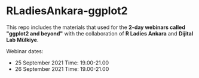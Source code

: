 # RLadiesAnkara-ggplot2

This repo includes the materials that used for the **2-day webinars called** **"ggplot2 and beyond"** with the collaboration of **R Ladies Ankara** and **Dijital Lab Mülkiye**.

Webinar dates: 

 * 25 September 2021 Time: 19.00-21.00
 * 26 September 2021 Time: 19.00-21.00
